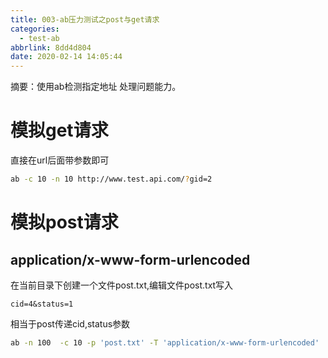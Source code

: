 ```yaml
---
title: 003-ab压力测试之post与get请求
categories:
  - test-ab
abbrlink: 8dd4d804
date: 2020-02-14 14:05:44
---
```


摘要：使用ab检测指定地址 处理问题能力。
<!-- more -->

# 模拟get请求

直接在url后面带参数即可
``` BASH
ab -c 10 -n 10 http://www.test.api.com/?gid=2
```
# 模拟post请求

## application/x-www-form-urlencoded

在当前目录下创建一个文件post.txt,编辑文件post.txt写入
```
cid=4&status=1
```
相当于post传递cid,status参数
``` BASH
ab -n 100  -c 10 -p 'post.txt' -T 'application/x-www-form-urlencoded' 'http://test.api.com/ttk/auth/info/'
```
